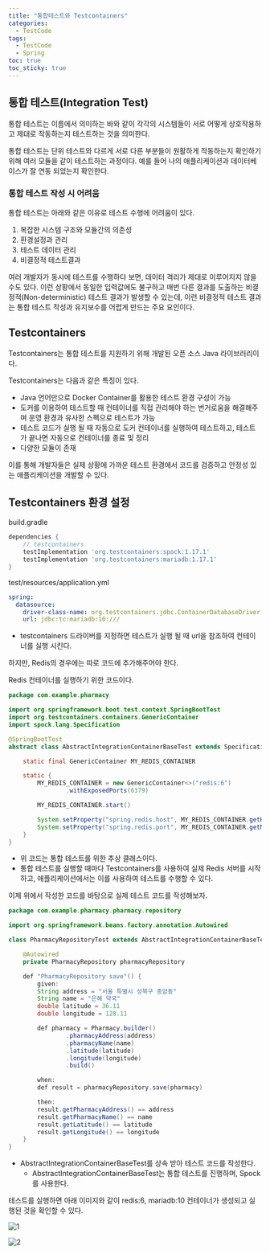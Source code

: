 ```yaml
---
title: "통합테스트와 Testcontainers"
categories:
  - TestCode
tags:
  - TestCode
  - Spring
toc: true
toc_sticky: true
---
```


## 통합 테스트(Integration Test)

통합 테스트는 이름에서 의미하는 바와 같이 각각의 시스템들이 서로 어떻게 상호작용하고 제대로 작동하는지 테스트하는 것을 의미한다.

통합 테스트는 단위 테스트와 다르게 서로 다른 부분들이 원활하게 작동하는지 확인하기 위해 여러 모듈을 같이 테스트하는 과정이다. 예를 들어 나의 애플리케이션과 데이터베이스가 잘 연동 되었는지 확인한다.

### 통합 테스트 작성 시 어려움

통합 테스트는 아래와 같은 이유로 테스트 수행에 어려움이 있다.

1. 복잡한 시스템 구조와 모듈간의 의존성
2. 환경설정과 관리
3. 테스트 데이터 관리
4. 비결정적 테스트결과

여러 개발자가 동시에 테스트를 수행하다 보면, 데이터 격리가 제대로 이루어지지 않을 수도 있다. 이런 상황에서 동일한 입력값에도 불구하고 매번 다른 결과를 도출하는 비결정적(Non-deterministic) 테스트 결과가 발생할 수 있는데, 이런 비결정적 테스트 결과는 통합 테스트 작성과 유지보수를 어렵게 만드는 주요 요인이다.

## Testcontainers

Testcontainers는 통합 테스트를 지원하기 위해 개발된 오픈 소스 Java 라이브러리이다.

Testcontainers는 다음과 같은 특징이 있다.

- Java 언어만으로 Docker Container를 활용한 테스트 환경 구성이 가능
- 도커를 이용하여 테스트할 때 컨테이너를 직접 관리해야 하는 번거로움을 해결해주며 운영 환경과 유사한 스펙으로 테스트가 가능
- 테스트 코드가 실행 될 때 자동으로 도커 컨테이너를 실행하여 테스트하고, 테스트가 끝나면 자동으로 컨테이너를 종료 및 정리
- 다양한 모듈이 존재

이를 통해 개발자들은 실제 상황에 가까운 테스트 환경에서 코드를 검증하고 안정성 있는 애플리케이션을 개발할 수 있다.

## Testcontainers 환경 설정

build.gradle

```groovy
dependencies {
    // testcontainers
    testImplementation 'org.testcontainers:spock:1.17.1'
    testImplementation 'org.testcontainers:mariadb:1.17.1'
}
```

test/resources/application.yml

```yaml
spring:
  datasource:
    driver-class-name: org.testcontainers.jdbc.ContainerDatabaseDriver
    url: jdbc:tc:mariadb:10:///
```

- testcontainers 드라이버를 지정하면 테스트가 실행 될 때 url을 참조하여 컨테이너를 실행 시킨다.

하지만, Redis의 경우에는 따로 코드에 추가해주어야 한다.

Redis 컨테이너를 실행하기 위한 코드이다.

```java
package com.example.pharmacy

import org.springframework.boot.test.context.SpringBootTest
import org.testcontainers.containers.GenericContainer
import spock.lang.Specification

@SpringBootTest
abstract class AbstractIntegrationContainerBaseTest extends Specification {

    static final GenericContainer MY_REDIS_CONTAINER

    static {
        MY_REDIS_CONTAINER = new GenericContainer<>("redis:6")
                .withExposedPorts(6379)

        MY_REDIS_CONTAINER.start()

        System.setProperty("spring.redis.host", MY_REDIS_CONTAINER.getHost())
        System.setProperty("spring.redis.port", MY_REDIS_CONTAINER.getMappedPort(6379).toString())
    }
}

```

- 위 코드는 통합 테스트를 위한 추상 클래스이다.
- 통합 테스트를 실행할 때마다 Testcontainers를 사용하여 실제 Redis 서버를 시작하고, 애플리케이션에서는 이를 사용하여 테스트를 수행할 수 있다.

이제 위에서 작성한 코드를 바탕으로 실제 테스트 코드를 작성해보자.

```java
package com.example.pharmacy.pharmacy.repository

import org.springframework.beans.factory.annotation.Autowired

class PharmacyRepositoryTest extends AbstractIntegrationContainerBaseTest {

    @Autowired
    private PharmacyRepository pharmacyRepository

    def "PharmacyRepository save"() {
        given:
        String address = "서울 특별시 성북구 종암동"
        String name = "은혜 약국"
        double latitude = 36.11
        double longitude = 128.11

        def pharmacy = Pharmacy.builder()
                .pharmacyAddress(address)
                .pharmacyName(name)
                .latitude(latitude)
                .longitude(longitude)
                .build()

        when:
        def result = pharmacyRepository.save(pharmacy)

        then:
        result.getPharmacyAddress() == address
        result.getPharmacyName() == name
        result.getLatitude() == latitude
        result.getLongitude() == longitude
    }
}

```

- AbstractIntegrationContainerBaseTest를 상속 받아 테스트 코드를 작성한다.
    - AbstractIntegrationContainerBaseTest는 통합 테스트를 진행하며, Spock를 사용한다.

테스트를 실행하면 아래 이미지와 같이 redis:6, mariadb:10 컨테이너가 생성되고 실행된 것을 확인할 수 있다.

![1](https://github.com/yessm621/yessm621.github.io/assets/79130276/9529e9f9-23aa-4b29-951a-1e6564f0566c)

![2](https://github.com/yessm621/yessm621.github.io/assets/79130276/e6bce42f-8cd2-4230-8b79-35abe0187089)